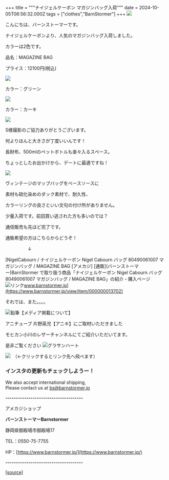 +++
title = """ナイジェルケーボン マガジンバッグ入荷"""
date = 2024-10-05T06:56:32.000Z
tags = ["clothes","BarnStormer"]
+++
[![](https://stat.ameba.jp/user_images/20231023/16/barnstormer-go/b2/03/p/o0420015015354743273.png)](https://ameblo.jp/barnstormer-go/entry-12825670498.html)

こんにちは、バーンストーマーです。

ナイジェルケーボンより、人気のマガジンバッグ入荷しました。

カラーは2色です。

品名：MAGAZINE BAG 

プライス：12100円(税込)

[![](https://stat.ameba.jp/user_images/20241005/12/barnstormer-go/7c/78/j/o0466070015494269628.jpg)](https://stat.ameba.jp/user_images/20241005/12/barnstormer-go/7c/78/j/o0466070015494269628.jpg)

カラー：グリーン

[![](https://stat.ameba.jp/user_images/20241005/12/barnstormer-go/78/c6/j/o0466070015494269622.jpg)](https://stat.ameba.jp/user_images/20241005/12/barnstormer-go/78/c6/j/o0466070015494269622.jpg)

カラー：カーキ

[![](https://stat.ameba.jp/user_images/20241005/12/barnstormer-go/2c/ec/j/o0466070015494269626.jpg)](https://stat.ameba.jp/user_images/20241005/12/barnstormer-go/2c/ec/j/o0466070015494269626.jpg)

S様撮影のご協力ありがとうございます。

何よりほんと大きさが丁度いいんです！

長財布、500mlのペットボトルも楽々入るスペース。

ちょっとしたお出かけから、デートに最適ですね！

[![](https://stat.ameba.jp/user_images/20241005/12/barnstormer-go/71/2e/j/o0700046615494269633.jpg)](https://stat.ameba.jp/user_images/20241005/12/barnstormer-go/71/2e/j/o0700046615494269633.jpg)

ヴィンテージのマップバッグをベースソースに

素材も硫化染めのダック素材で、耐久性、

カラーリングの良さといい文句の付け所がありません。

少量入荷です。前回買い逃された方も多いのでは？

通信販売も先ほど完了です。

通販希望の方はこちらからどうぞ！

　　　　　↓

[NigelCabourn / ナイジェルケーボン Nigel Cabourn バッグ 80490061007 マガジンバッグ / MAGAZINE BAG \[アメカジ\] \[通販\](バーンストーマー)BarnStormer で取り扱う商品「ナイジェルケーボン Nigel Cabourn バッグ 80490061007 マガジンバッグ / MAGAZINE BAG」の紹介・購入ページ![リンク](https://c.stat100.ameba.jp/ameblo/symbols/v3.20.0/svg/gray/editor_link.svg)www.barnstormer.jp](https://www.barnstormer.jp/view/item/000000013702)

それでは、また。。。。

![鉛筆](https://stat100.ameba.jp/blog/ucs/img/char/char3/519.png)【メディア掲載について】

アニチューブ 片野英児【アニキ】にご取材いただきました

モヒカン小川のレザーチャンネルにてご紹介いただいてます。

是非ご覧ください ![グラサンハート](https://stat100.ameba.jp/blog/ucs/img/char/char3/148.png)

[![](https://stat.ameba.jp/user_images/20230412/16/barnstormer-go/6a/23/p/o0108010815269242493.png)](https://www.instagram.com/barnstormer_daily/)　（←クリックするとリンク先へ飛べます）

### インスタの更新もチェックしようー！

We also accept international shipping,  
Please contact us at bs@barnstormer.jp

**\-------------------------------------**

アメカジショップ

**バーンストーマーBarnstormer**

静岡県御殿場市御殿場17

TEL：0550-75-7755

HP：[https://www.barnstormer.jp/](https://www.barnstormer.jp/)

**\-------------------------------------**

[[source]](https://ameblo.jp/barnstormer-go/entry-12870097954.html)
